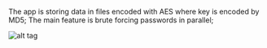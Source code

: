 The app is storing data in files encoded with AES where key is encoded by MD5;
The main feature is brute forcing passwords in parallel;

![alt tag](https://travis-ci.org/yeaxi/crypto.svg?branch=master)